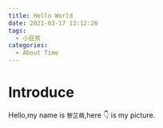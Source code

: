 ```yaml
---
title: Hello World
date: 2021-03-17 13:12:26
tags:
  - 小屁孩
categories:
  - About Time
---
```


# Introduce

Hello,my name is `黎芷萌`,here :point_down: is my picture.
